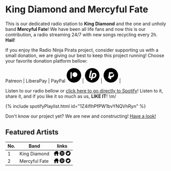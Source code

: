 # King Diamond and Mercyful Fate

This is our dedicated radio station to **King Diamond** and the one and unholy band **Mercyful Fate**! We have been all life fans and now this is our contribution, a radio streaming 24/7 with new songs recycling every 2h. **Hail**!

If you enjoy the Radio Ninja Pirata project, consider supporting us with a small donation, we are giving our best to keep this project running! Choose your favorite donation platform bellow:

 Patreon | LiberaPay | PayPal
<a href="https://www.patreon.com/radioninjapirata" target="_blank"><img src="assets/patreon_black_logo_500x500.png" alt="patreon" height="45" width="45" /></a> | <a href="https://liberapay.com/RadioNinjaPirata/donate" target="_blank"><img src="assets/liberapay_logo_500x500.png" alt="liberapay" height="45" width="45" /></a> | <a href="https://www.paypal.com/cgi-bin/webscr?cmd=_s-xclick&hosted_button_id=TWGZ3KKDLEDUE&source=url" target="_blank"><img src="assets/paypal_black_logo_500x500.png" alt="paypal" height="45" width="45" /></a> |

Listen to our radio bellow or [click here to go directly to Spotify](https://open.spotify.com/playlist/1Z4iflhPfPW1bvYNQVhRyn?si=hPObRf50Rjuv1LjFNfqIXg)! Listen to it, share it, and if you like it so much as us, **LIKE IT**! \m/

{% include spotifyPlaylist.html id="1Z4iflhPfPW1bvYNQVhRyn" %}

Don't know our project yet? We are new and constructing! [Have a look!](https://radioninjapirata.github.io/)

## Featured Artists

No. | Band | links
--- | ---- | -----
1  | King Diamond | <a href="https://www.kingdiamondcoven.com/" target="_blank"><img src="assets/others_home_button.png" alt="home" height="15" width="15" /></a> <a href="https://open.spotify.com/artist/5i0ph60TnwTlIGrOZAmcZa?si=2FdmWgeKQKWmA8dWdGYDpA" target="_blank"><img src="assets/spotify_button.png" alt="spotify" height="15" width="15" /></a> <a href="https://twitter.com/kingdiamond" target="_blank"><img src="assets/twitter_button.png" alt="twitter" height="15" width="15" /></a>
2  | Mercyful Fate | <a href="https://mercyfulfatecoven.com/" target="_blank"><img src="assets/others_home_button.png" alt="home" height="15" width="15" /></a> <a href="https://open.spotify.com/artist/0W8edGiwAsv6HXF0Kyc2V9?si=WKlPdpaDQeOaIM5Z23QF8Q" target="_blank"><img src="assets/spotify_button.png" alt="spotify" height="15" width="15" /></a> <a href="https://twitter.com/MercyfulFate_HQ" target="_blank"><img src="assets/twitter_button.png" alt="twitter" height="15" width="15" /></a>
